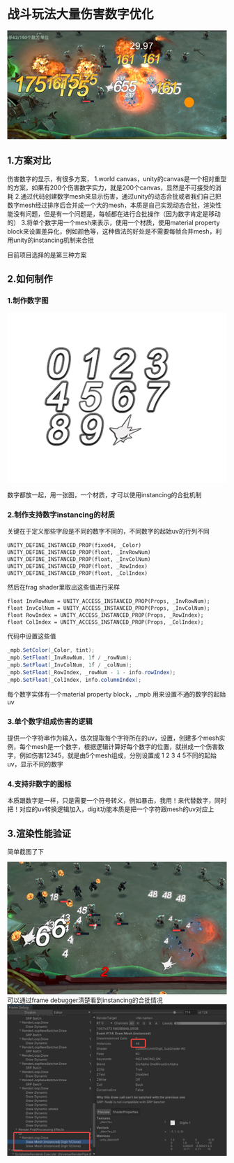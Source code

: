 # 战斗玩法大量伤害数字优化

!["伤害数字"](digits.png)
## 1.方案对比
<p>伤害数字的显示，有很多方案，
1.world canvas，unity的canvas是一个相对重型的方案，如果有200个伤害数字实力，就是200个canvas，显然是不可接受的消耗
2.通过代码创建数字mesh来显示伤害，通过unity的动态合批或者我们自己把数字mesh经过排序后合并成一个大的mesh，本质是自己实现动态合批，渲染性能没有问题，但是有一个问题是，每帧都在进行合批操作（因为数字肯定是移动的）
3.将单个数字用一个mesh来表示，使用一个材质，使用material property block来设置差异化，例如颜色等，这种做法的好处是不需要每帧合并mesh，利用unity的instancing机制来合批</p>
目前项目选择的是第三种方案

## 2.如何制作

### 1.制作数字图
!["数字图"](./digits_1.png)
<p>数字都放一起，用一张图，一个材质，才可以使用instancing的合批机制</p>

### 2.制作支持数字instancing的材质

关键在于定义那些字段是不同的数字不同的，不同数字的起始uv的行列不同
``` shader
UNITY_DEFINE_INSTANCED_PROP(fixed4, _Color)
UNITY_DEFINE_INSTANCED_PROP(float, _InvRowNum)
UNITY_DEFINE_INSTANCED_PROP(float, _InvColNum)
UNITY_DEFINE_INSTANCED_PROP(float, _RowIndex)
UNITY_DEFINE_INSTANCED_PROP(float, _ColIndex)
```
然后在frag shader里取出这些值进行采样
``` shader
float InvRowNum = UNITY_ACCESS_INSTANCED_PROP(Props, _InvRowNum);
float InvColNum = UNITY_ACCESS_INSTANCED_PROP(Props, _InvColNum);
float RowIndex = UNITY_ACCESS_INSTANCED_PROP(Props, _RowIndex);
float ColIndex = UNITY_ACCESS_INSTANCED_PROP(Props, _ColIndex);
```

代码中设置这些值
``` c#
_mpb.SetColor(_Color, tint);
_mpb.SetFloat(_InvRowNum, 1f / _rowNum);
_mpb.SetFloat(_InvColNum, 1f / _colNum);
_mpb.SetFloat(_RowIndex, _rowNum - 1 - info.rowIndex);
_mpb.SetFloat(_ColIndex, info.columnIndex);
```
每个数字实体有一个material property block，_mpb 用来设置不通的数字的起始uv
### 3.单个数字组成伤害的逻辑
<p>提供一个字符串作为输入，依次提取每个字符所在的uv，设置，创建多个mesh实例，每个mesh是一个数字，根据逻辑计算好每个数字的位置，就拼成一个伤害数字，例如伤害12345，就是由5个mesh组成，分别设置成 1 2 3 4 5不同的起始uv，显示不同的数字</p>

### 4.支持非数字的图标

<p>本质跟数字是一样，只是需要一个符号转义，例如暴击，我用！来代替数字，同时把！对应的uv转换逻辑加入，digit功能本质是把一个字符跟mesh的uv对应上</p>

## 3.渲染性能验证
<p>简单截图了下</p>

!["digits"](digit_2.png)
可以通过frame debugger清楚看到instancing的合批情况
!["frame debugger"](digit_3.png)


